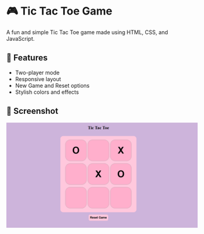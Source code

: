 # 🎮 Tic Tac Toe Game

A fun and simple Tic Tac Toe game made using HTML, CSS, and JavaScript.

## 🎯 Features
- Two-player mode
- Responsive layout
- New Game and Reset options
- Stylish colors and effects

## 📸 Screenshot

![Game Screenshot](https://github.com/madhu-sangana/tic-tac-toe/blob/ade3c25fb4082771be3a28a104a25089c636f412/tic-tac-toe.jpg.png)

